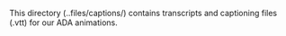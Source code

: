 This directory (..files/captions/) contains transcripts and captioning files (.vtt) for our ADA animations.
